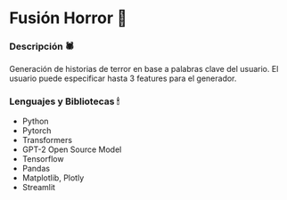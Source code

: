 # Fusión Horror 🎃
### Descripción 🕷
Generación de historias de terror en base a palabras clave del usuario.
El usuario puede especificar hasta 3 features para el generador.

### Lenguajes y Bibliotecas 🕯
- Python 
- Pytorch
- Transformers
- GPT-2 Open Source Model
- Tensorflow
- Pandas
- Matplotlib, Plotly
- Streamlit